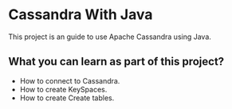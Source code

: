 # Cassandra With Java

This project is an guide to use Apache Cassandra using Java.

## What you can learn as part of this project?
-  How to connect to Cassandra.
-  How to create KeySpaces.
-  How to create Create tables.